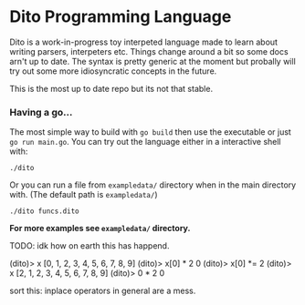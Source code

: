 # Dito Programming Language

Dito is a work-in-progress toy interpeted language made to learn about writing parsers, interpeters etc. Things change around a bit so some docs arn't up to date. The syntax is pretty generic at the moment but probally will try out some more idiosyncratic concepts in the future.

This is the most up to date repo but its not that stable.

### Having a go...

The most simple way to build with `go build` then use the executable or just `go run main.go`. You can try out the language either in a interactive shell with:

    ./dito

Or you can run a file from `exampledata/` directory when in the main directory with. (The default path is `exampledata/`)

    ./dito funcs.dito


**For more examples see `exampledata/` directory.**


TODO: idk how on earth this has happend.


(dito)> x
[0, 1, 2, 3, 4, 5, 6, 7, 8, 9]
(dito)> x[0] * 2
0
(dito)> x[0] *= 2
(dito)> x
[2, 1, 2, 3, 4, 5, 6, 7, 8, 9]
(dito)> 0 * 2
0

sort this: inplace operators in general are a mess.